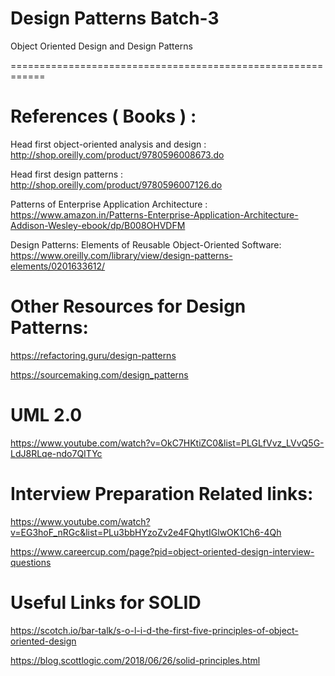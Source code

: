 # Design Patterns Batch-3
 Object Oriented Design and Design Patterns
 

============================================================

# References ( Books ) :

Head first object-oriented analysis and design : http://shop.oreilly.com/product/9780596008673.do

Head first design patterns : http://shop.oreilly.com/product/9780596007126.do

Patterns of Enterprise Application Architecture : 
https://www.amazon.in/Patterns-Enterprise-Application-Architecture-Addison-Wesley-ebook/dp/B008OHVDFM

Design Patterns: Elements of Reusable Object-Oriented Software: 
https://www.oreilly.com/library/view/design-patterns-elements/0201633612/

# Other Resources for Design Patterns: 

https://refactoring.guru/design-patterns

https://sourcemaking.com/design_patterns

#   UML 2.0

https://www.youtube.com/watch?v=OkC7HKtiZC0&list=PLGLfVvz_LVvQ5G-LdJ8RLqe-ndo7QITYc

# Interview Preparation Related links:

https://www.youtube.com/watch?v=EG3hoF_nRGc&list=PLu3bbHYzoZv2e4FQhytIGlwOK1Ch6-4Qh

https://www.careercup.com/page?pid=object-oriented-design-interview-questions


# Useful Links for SOLID

https://scotch.io/bar-talk/s-o-l-i-d-the-first-five-principles-of-object-oriented-design

https://blog.scottlogic.com/2018/06/26/solid-principles.html





